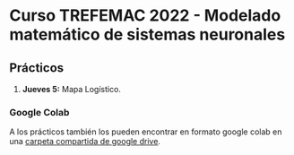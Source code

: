 # Curso TREFEMAC 2022 - Modelado matemático de sistemas neuronales

## Prácticos 

1. **Jueves 5:** Mapa Logístico.

### Google Colab

A los prácticos también los pueden encontrar en formato google colab en una [carpeta compartida de google drive](https://drive.google.com/drive/folders/16hJU0UqLRHFuDP6vwu2vi94h47Dfafb3?usp=sharing).
